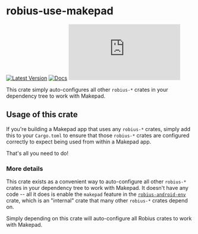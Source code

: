 # robius-use-makepad

[![Latest Version](https://img.shields.io/crates/v/robius-use-makepad.svg)](https://crates.io/crates/robius-use-makepad)
[![Docs](https://docs.rs/robius-use-makepad/badge.svg)](https://docs.rs/robius-use-makepad/latest/robius_use_makepad/)
[![Project Robius Matrix Chat](https://img.shields.io/matrix/robius-general%3Amatrix.org?server_fqdn=matrix.org&style=flat&logo=matrix&label=Project%20Robius%20Matrix%20Chat&color=B7410E)](https://matrix.to/#/#robius:matrix.org)

This crate simply auto-configures all other `robius-*` crates 
in your dependency tree to work with Makepad.

## Usage of this crate
If you're building a Makepad app that uses any `robius-*` crates,
simply add this to your `Cargo.toml` to ensure that those `robius-*` crates
are configured correctly to expect being used from within a Makepad app.

That's all you need to do!

### More details
This crate exists as a convenient way to auto-configure all other `robius-*` crates
in your dependency tree to work with Makepad.
It doesn't have any code -- all it does is enable the `makepad` feature
in the [`robius-android-env`] crate, which is an "internal" crate that
many other `robius-*` crates depend on.

Simply depending on this crate will auto-configure all Robius crates to work with Makepad.

[`robius-android-env`]: https://crates.io/crates/robius-android-env
